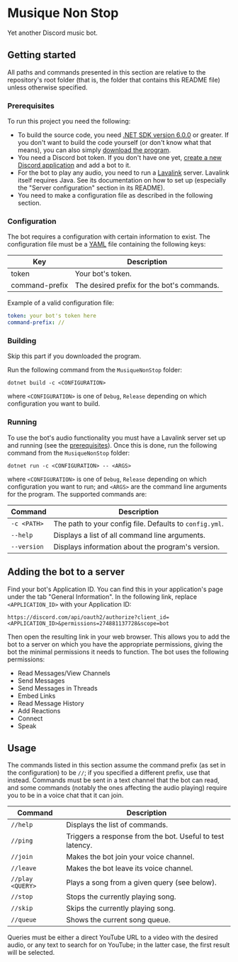 # Musique Non Stop
Yet another Discord music bot.

## Getting started
All paths and commands presented in this section are relative to the
repository's root folder (that is, the folder that contains this README file)
unless otherwise specified.

### Prerequisites
To run this project you need the following:
- To build the source code, you need [.NET SDK version 6.0.0][1] or greater. If
you don't want to build the code yourself (or don't know what that means), you
can also simply [download the program][5].
- You need a Discord bot token. If you don't have one yet, [create a new
Discord application][2] and add a bot to it.
- For the bot to play any audio, you need to run a [Lavalink][3] server.
Lavalink itself requires Java. See its documentation on how to set up
(especially the "Server configuration" section in its README).
- You need to make a configuration file as described in the following section.

### Configuration
The bot requires a configuration with certain information to exist. The
configuration file must be a [YAML][4] file containing the following keys:

Key            | Description
---------------|-------------
token          | Your bot's token.
command-prefix | The desired prefix for the bot's commands.

Example of a valid configuration file:

```yml
token: your bot's token here
command-prefix: //
```

### Building
Skip this part if you downloaded the program.

Run the following command from the `MusiqueNonStop` folder:

    dotnet build -c <CONFIGURATION>

where `<CONFIGURATION>` is one of `Debug`, `Release` depending on which
configuration you want to build.

### Running
To use the bot's audio functionality you must have a Lavalink server set up and
running (see the [prerequisites](#prerequisites)). Once this is done, run the
following command from the `MusiqueNonStop` folder:

    dotnet run -c <CONFIGURATION> -- <ARGS>

where `<CONFIGURATION>` is one of `Debug`, `Release` depending on which
configuration you want to run; and `<ARGS>` are the command line arguments for
the program. The supported commands are:

Command     | Description
------------|------------
`-c <PATH>` | The path to your config file. Defaults to `config.yml`.
`--help`    | Displays a list of all command line arguments.
`--version` | Displays information about the program's version.

## Adding the bot to a server
Find your bot's Application ID. You can find this in your application's page
under the tab "General Information". In the following link, replace
`<APPLICATION_ID>` with your Application ID:

    https://discord.com/api/oauth2/authorize?client_id=<APPLICATION_ID>&permissions=274881137728&scope=bot

Then open the resulting link in your web browser. This allows you to add the bot
to a server on which you have the appropriate permissions, giving the bot the
minimal permissions it needs to function. The bot uses the following
permissions:

- Read Messages/View Channels
- Send Messages
- Send Messages in Threads
- Embed Links
- Read Message History
- Add Reactions
- Connect
- Speak

## Usage
The commands listed in this section assume the command prefix (as set in the
configuration) to be `//`; if you specified a different prefix, use that
instead. Commands must be sent in a text channel that the bot can read, and some
commands (notably the ones affecting the audio playing) require you to be in a
voice chat that it can join.

Command           | Description
------------------|------------
`//help`          | Displays the list of commands. 
`//ping`          | Triggers a response from the bot. Useful to test latency.
`//join`          | Makes the bot join your voice channel.
`//leave`         | Makes the bot leave its voice channel.
`//play <QUERY>`  | Plays a song from a given query (see below).
`//stop`          | Stops the currently playing song.
`//skip`          | Skips the currently playing song.
`//queue`         | Shows the current song queue.

Queries must be either a direct YouTube URL to a video with the desired audio,
or any text to search for on YouTube; in the latter case, the first result will
be selected.

[1]: <https://dotnet.microsoft.com/download/dotnet/6.0>
[2]: <https://discord.com/developers/applications>
[3]: <https://github.com/freyacodes/Lavalink>
[4]: <https://yaml.org/>
[5]: <https://github.com/Kumodatsu/musique-non-stop/releases/latest>

